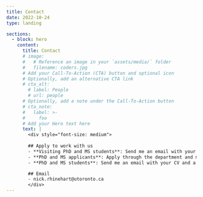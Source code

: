 ```yaml
---
title: Contact
date: 2022-10-24
type: landing

sections:
  - block: hero
    content:
      title: Contact
      # image:
      #   # Reference an image in your `assets/media/` folder
      #   filename: coders.jpg
      # Add your Call-To-Action (CTA) button and optional icon
      # Optionally, add an alternative CTA link
      # cta_alt:
        # label: People
        # url: people
      # Optionally, add a note under the Call-To-Action button
      # cta_note:
      #   label: >-
      #     foo       
      # Add your Hero text here
      text: |
        <div style="font-size: medium">
        
        ## Apply to work with us
        - **Visiting PhD and MS students**: Send me an email with your CV and a description of your research interests. Please mention how your interests overlap with our past work or future direction. 
        - **PhD and MS applicants**: Apply through the department and mention my name in your application if you're interested in working together.
        - **PhD and MS students**: Send me an email with your CV and a description of your research interests. Please mention how your interests overlap with our past work or future direction. 

        ## Email
        - nick.rhinehart@utoronto.ca
        </div>
---
```

